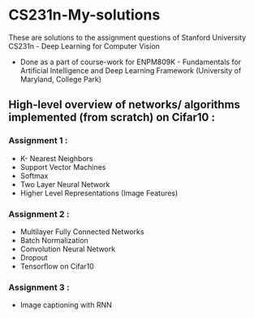 # CS231n-My-solutions

These are solutions to the assignment questions of Stanford University CS231n - Deep Learning for Computer Vision

- Done as a part of course-work for ENPM809K - Fundamentals for Artificial Intelligence and Deep Learning Framework (University of Maryland, College Park)

## High-level overview of networks/ algorithms implemented (from scratch) on Cifar10 :

### Assignment 1 :
- K- Nearest Neighbors
- Support Vector Machines 
- Softmax
- Two Layer Neural Network
- Higher Level Representations (Image Features)

### Assignment 2 :
- Multilayer Fully Connected Networks
- Batch Normalization
- Convolution Neural Network
- Dropout
- Tensorflow on Cifar10

### Assignment 3 :
- Image captioning with RNN
